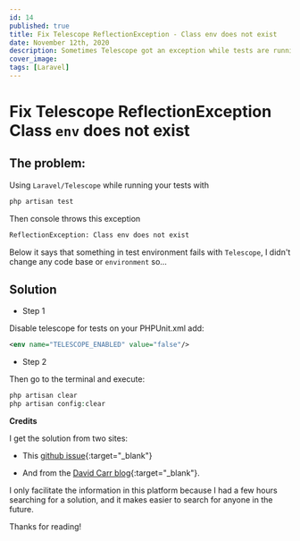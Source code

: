 ```yaml
---
id: 14
published: true
title: Fix Telescope ReflectionException - Class env does not exist
date: November 12th, 2020
description: Sometimes Telescope got an exception while tests are running... fix it with only one command
cover_image:
tags: [Laravel]
---
```


# Fix Telescope ReflectionException Class `env` does not exist

## The problem:

Using `Laravel/Telescope` while running your tests with

```php
php artisan test
```

Then console throws this exception

```bash
ReflectionException: Class env does not exist
```

Below it says that something in test environment fails with `Telescope`, 
I didn't change any code base or `environment` so... 

## Solution

- Step 1

Disable telescope for tests on your PHPUnit.xml add:

```XML
<env name="TELESCOPE_ENABLED" value="false"/>
```

- Step 2

Then go to the terminal and execute:

```php
php artisan clear
php artisan config:clear
```

**Credits**

I get the solution from two sites:

- This [github issue](https://github.com/laravel/telescope/issues/347){:target="_blank"}

- And from the [David Carr blog](https://dcblog.dev/laravel-telescope-error-when-running-tests-reflectionexception-class-env-does-not-exist){:target="_blank"}.


I only facilitate the information in this platform because 
I had a few hours searching for a solution, and it makes easier to search for anyone in the future.


Thanks for reading!